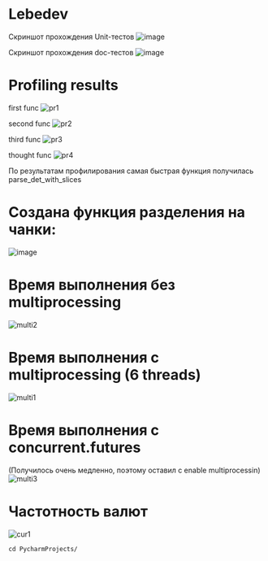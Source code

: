 # Lebedev
Скриншот прохождения Unit-тестов
![image](https://user-images.githubusercontent.com/105739082/208314334-a07bb490-8c13-446f-ad2f-fd8d127f70fa.png)

Скриншот прохождения doc-тестов
![image](https://user-images.githubusercontent.com/105739082/208315094-2dade12a-f5d6-4c0a-b849-e0fff56b9ff9.png)

# Profiling results
first func
![pr1](https://user-images.githubusercontent.com/105739082/208319041-d633d856-fa8d-4bff-b797-aa09a02936fc.png)

second func
![pr2](https://user-images.githubusercontent.com/105739082/208319055-0f7c1302-6e59-4369-80c5-d6fd47c95f61.png)

third func
![pr3](https://user-images.githubusercontent.com/105739082/208319059-1aa68eef-fba9-4be0-8c0c-065ac690ce8d.png)

thought func
![pr4](https://user-images.githubusercontent.com/105739082/208319065-db5460c9-e883-4580-8655-099bb4e7fd89.png)

По результатам профилирования самая быстрая функция получилась parse_det_with_slices

# Создана функция разделения на чанки:
![image](https://user-images.githubusercontent.com/105739082/209690103-3e7b9412-16ec-4555-a5ac-b965070528ad.png)

# Время выполнения без multiprocessing
![multi2](https://user-images.githubusercontent.com/105739082/210015406-7ad25453-9b78-4317-88cc-cd217a04e008.png)

# Время выполнения с multiprocessing (6 threads)
![multi1](https://user-images.githubusercontent.com/105739082/210015453-58ff6fc7-5e88-451e-9071-a54d6f0b421c.png)

# Время выполнения с concurrent.futures
(Получилось очень медленно, поэтому оставил с enable multiprocessin)
![multi3](https://user-images.githubusercontent.com/105739082/210016815-a3f4a09b-96db-45f0-ad6b-af819d717594.png)

# Частотность валют
![cur1](https://user-images.githubusercontent.com/105739082/210083101-3625f115-b0e4-4e09-a5d0-0d8743ab7f29.png)

```
cd PycharmProjects/
```
